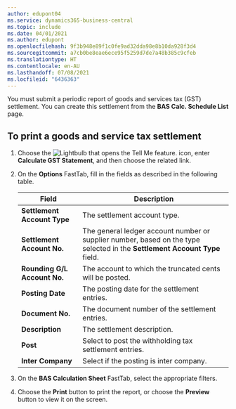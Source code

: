 ```yaml
---
author: edupont04
ms.service: dynamics365-business-central
ms.topic: include
ms.date: 04/01/2021
ms.author: edupont
ms.openlocfilehash: 9f3b948e89f1c0fe9ad32dda98e8b10da928f3d4
ms.sourcegitcommit: a7cb0be8eae6ece95f5259d7de7a48b385c9cfeb
ms.translationtype: HT
ms.contentlocale: en-AU
ms.lasthandoff: 07/08/2021
ms.locfileid: "6436363"
---
```

You must submit a periodic report of goods and services tax (GST) settlement. You can create this settlement from the **BAS Calc. Schedule List** page.  

## <a name="to-print-a-goods-and-service-tax-settlement"></a>To print a goods and service tax settlement

1.  Choose the ![Lightbulb that opens the Tell Me feature.](../../../media/ui-search/search_small.png "Tell me what you want to do") icon, enter **Calculate GST Statement**, and then choose the related link.  
2. On the **Options** FastTab, fill in the fields as described in the following table.  

    |Field|Description|  
    |---------------------------------|---------------------------------------|  
    |**Settlement Account Type**|The settlement account type.|  
    |**Settlement Account No.**|The general ledger account number or supplier number, based on the type selected in the **Settlement Account Type** field.|  
    |**Rounding G/L Account No.**|The account to which the truncated cents will be posted.|  
    |**Posting Date**|The posting date for the settlement entries.|  
    |**Document No.**|The document number of the settlement entries.|  
    |**Description**|The settlement description.|  
    |**Post**|Select to post the withholding tax settlement entries.|  
    |**Inter Company**|Select if the posting is inter company.|  

4. On the **BAS Calculation Sheet** FastTab, select the appropriate filters.  
5. Choose the **Print** button to print the report, or choose the **Preview** button to view it on the screen. 

